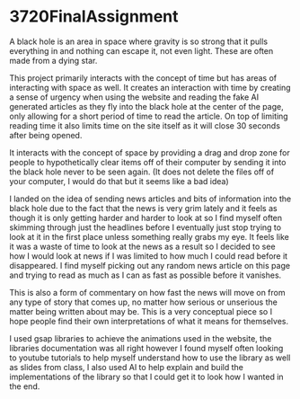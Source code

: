# 3720FinalAssignment

A black hole is an area in space where gravity is so strong that it pulls everything in and nothing can escape it, not even light. These are often made from a dying star.

This project primarily interacts with the concept of time but has areas of interacting with space as well. It creates an interaction with time by creating a sense of urgency when using the website and reading the fake AI generated articles as they fly into the black hole at the center of the page, only allowing for a short period of time to read the article.
On top of limiting reading time it also limits time on the site itself as it will close 30 seconds after being opened.

It interacts with the concept of space by providing a drag and drop zone for people to hypothetically clear items off of their computer by sending it into the black hole never to be seen again.
(It does not delete the files off of your computer, I would do that but it seems like a bad idea)

I landed on the idea of sending news articles and bits of information into the black hole due to the fact that the news is very grim lately and it feels as though it is only getting harder and harder to look at so I find myself often skimming through just the headlines before I eventually just stop trying to look at it in the first place unless something really grabs my eye. It feels like it was a waste of time to look at the news as a result so I decided to see how I would look at news if I was limited to how much I could read before it disappeared. I find myself picking out any random news article on this page and trying to read as much as I can as fast as possible before it vanishes.

This is also a form of commentary on how fast the news will move on from any type of story that comes up, no matter how serious or unserious the matter being written about may be.
This is a very conceptual piece so I hope people find their own interpretations of what it means for themselves.

I used gsap libraries to achieve the animations used in the website, the libraries documentation was all right however I found myself often looking to youtube tutorials to help myself understand how to use the library as well as slides from class, I also used AI to help explain and build the implementations of the library so that I could get it to look how I wanted in the end.
